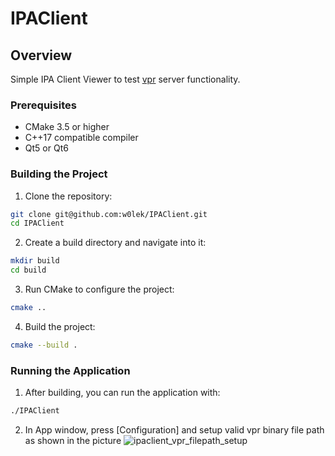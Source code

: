 # IPAClient

## Overview
Simple IPA Client Viewer to test [vpr](https://github.com/verilog-to-routing/vtr-verilog-to-routing/tree/master/vpr) server functionality.

### Prerequisites
- CMake 3.5 or higher
- C++17 compatible compiler
- Qt5 or Qt6

### Building the Project
1. Clone the repository:
```sh
git clone git@github.com:w0lek/IPAClient.git
cd IPAClient
```

2. Create a build directory and navigate into it:
```sh
mkdir build
cd build
```

3. Run CMake to configure the project:
```sh
cmake ..
```

4. Build the project:
```sh
cmake --build .
```

### Running the Application

1. After building, you can run the application with:

```sh
./IPAClient
```

2. In App window, press [Configuration] and setup valid vpr binary file path as shown in the picture
![ipaclient_vpr_filepath_setup](https://github.com/user-attachments/assets/6e2f6268-730e-4f9d-8b7f-6628a47440f5)


